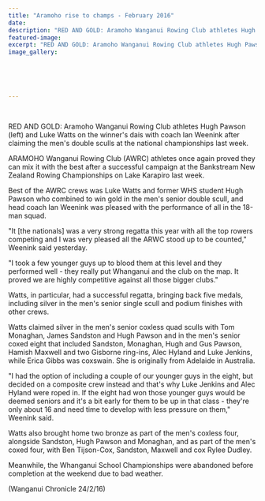 ```yaml
---
title: "Aramoho rise to champs - February 2016"
date: 
description: "RED AND GOLD: Aramoho Wanganui Rowing Club athletes Hugh Pawson (left) and Luke Watts on the winner's dais with coach Ian Weenink after claiming the men's double sculls at the national champs"
featured-image: 
excerpt: "RED AND GOLD: Aramoho Wanganui Rowing Club athletes Hugh Pawson (left) and Luke Watts on the winner's dais with coach Ian Weenink after claiming the men's double sculls at the national championships last week."
image_gallery:
	
	
	
	
	
---
```


<p>&nbsp;</p>
<p><span>RED AND GOLD: Aramoho Wanganui Rowing Club athletes Hugh Pawson (left) and Luke Watts on the winner's dais with coach Ian Weenink after claiming the men's double sculls at the national championships last week.</span></p>
<p>ARAMOHO Wanganui Rowing Club (AWRC) athletes once again proved they can mix it with the best after a successful campaign at the Bankstream New Zealand Rowing Championships on Lake Karapiro last week.</p>
<p>Best of the AWRC crews was Luke Watts and former WHS student Hugh Pawson who combined to win gold in the men's senior double scull, and head coach Ian Weenink was pleased with the performance of all in the 18-man squad.</p>
<p>"It [the nationals] was a very strong regatta this year with all the top rowers competing and I was very pleased all the ARWC stood up to be counted," Weenink said yesterday.</p>
<p>"I took a few younger guys up to blood them at this level and they performed well - they really put Whanganui and the club on the map. It proved we are highly competitive against all those bigger clubs."</p>
<p>Watts, in particular, had a successful regatta, bringing back five medals, including silver in the men's senior single scull and podium finishes with other crews.</p>
<p>Watts claimed silver in the men's senior coxless quad sculls with Tom Monaghan, James Sandston and Hugh Pawson and in the men's senior coxed eight that included Sandston, Monaghan, Hugh and Gus Pawson, Hamish Maxwell and two Gisborne ring-ins, Alec Hyland and Luke Jenkins, while Erica Gibbs was coxswain. She is originally from Adelaide in Australia.</p>
<p>"I had the option of including a couple of our younger guys in the eight, but decided on a composite crew instead and that's why Luke Jenkins and Alec Hyland were roped in. If the eight had won those younger guys would be deemed seniors and it's a bit early for them to be up in that class - they're only about 16 and need time to develop with less pressure on them," Weenink said.</p>
<p>Watts also brought home two bronze as part of the men's coxless four, alongside Sandston, Hugh Pawson and Monaghan, and as part of the men's coxed four, with Ben Tijson-Cox, Sandston, Maxwell and cox Rylee Dudley.</p>
<p>Meanwhile, the Whanganui School Championships were abandoned before completion at the weekend due to bad weather.</p>
<p><span>(Wanganui Chronicle 24/2/16)</span></p>


